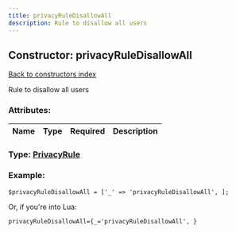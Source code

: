 ```yaml
---
title: privacyRuleDisallowAll
description: Rule to disallow all users
---
```

## Constructor: privacyRuleDisallowAll  
[Back to constructors index](index.md)



Rule to disallow all users

### Attributes:

| Name     |    Type       | Required | Description |
|----------|:-------------:|:--------:|------------:|



### Type: [PrivacyRule](../types/PrivacyRule.md)


### Example:

```
$privacyRuleDisallowAll = ['_' => 'privacyRuleDisallowAll', ];
```  

Or, if you're into Lua:  


```
privacyRuleDisallowAll={_='privacyRuleDisallowAll', }

```


